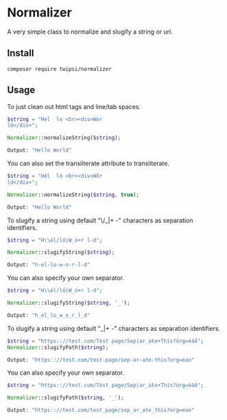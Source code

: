 # Normalizer
 A very simple class to normalize and slugify a string or url.

## Install
```
composer require twipsi/normalizer
```

## Usage

To just clean out html tags and line/tab spaces.
```php
$string = "Hel  lo <br><div>Wor
ld</div>";

Normalizer::normalizeString($string);

Output: "Hello World"
```

You can also set the transliterate attribute to transliterate.
```php
$string = "Hél  lö <br><div>Wőr
ld</div>";

Normalizer::normalizeString($string, true);

Output: "Hello World"
```

To slugify a string using default "\\/_|+ -" characters as separation identifiers.
```php
$string = "H\\él/ló|W_ö+r l-d";

Normalizer::slugifyString($string);

Output: "h-el-lo-w-o-r-l-d"
```

You can also specify your own separator.
```php
$string = "H\\él/ló|W_ö+r l-d";

Normalizer::slugifyString($string, '_');

Output: "h_el_lo_w_o_r_l_d"
```

To slugify a string using default "_|+ -" characters as separation identifiers.
```php
$string = "https:://test.com/Tést page/Sep|ar_ate+Thís?örg=éáő";
Normalizer::slugifyPath($string);

Output: "https:://test.com/test-page/sep-ar-ate-this?org=eao"
```

You can also specify your own separator.
```php
$string = "https:://test.com/Tést page/Sep|ar_ate+Thís?örg=éáő";

Normalizer::slugifyPath($string, '_');

Output: "https:://test.com/test_page/sep_ar_ate_this?org=eao"
```
